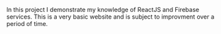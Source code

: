In this project I demonstrate my knowledge of ReactJS and Firebase services.
This is a very basic website and is subject to improvment over a period of time.
